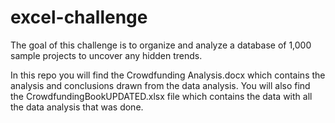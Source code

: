 # excel-challenge 

The goal of this challenge is to organize and analyze a database of 1,000 sample projects to uncover any hidden trends. 

In this repo you will find the Crowdfunding Analysis.docx which contains the analysis and conclusions drawn from the data analysis.  You will also find the CrowdfundingBookUPDATED.xlsx file which contains the data with all the data analysis that was done. 

